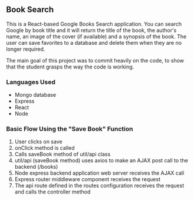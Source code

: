 

## Book Search

This is a React-based Google Books Search application.  You can search Google by book title and it will return the title of the book, the author's name, an image of the cover (if available) and a synopsis of the book.  The user can save favorites to a database and delete them when they are no longer required.  

The main goal of this project was to commit heavily on the code, to show that the student grasps the way the code is working.

### Languages Used

* Mongo database
* Express 
* React 
* Node

### Basic Flow Using the "Save Book" Function

1.	User clicks on save
2.	onClick method is called
3.	Calls saveBook method of util/api class
4.	util/api (saveBook method) uses axios to make an AJAX post call to the backend (/books)
5.	Node express backend application web server receives the AJAX call
6.	Express router middleware component receives the request
7.	The api route defined in the routes configuration receives the request and calls the controller method



